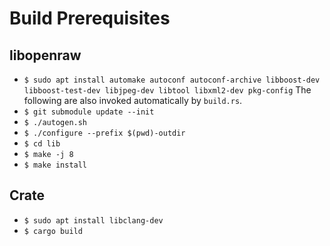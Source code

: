 # Build Prerequisites
## libopenraw
- `$ sudo apt install automake autoconf autoconf-archive libboost-dev libboost-test-dev libjpeg-dev libtool libxml2-dev pkg-config`
The following are also invoked automatically by `build.rs`.
- `$ git submodule update --init`
- `$ ./autogen.sh`
- `$ ./configure --prefix $(pwd)-outdir`
- `$ cd lib`
- `$ make -j 8`
- `$ make install`

## Crate
- `$ sudo apt install libclang-dev`
- `$ cargo build`